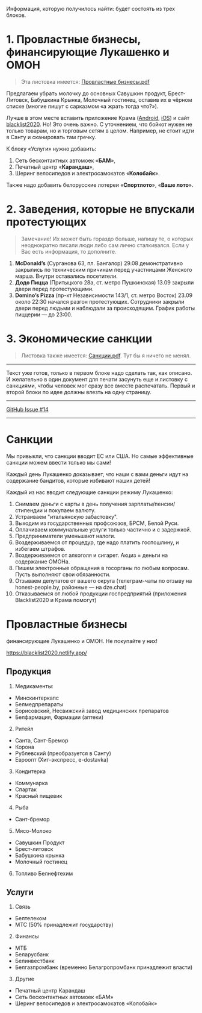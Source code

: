 Информация, которую получилось найти: будет состоять из трех блоков.

# 1. Провластные бизнесы, финансирующие Лукашенко и ОМОН 

>Эта листовка имеется: [Провластные бизнесы.pdf](https://github.com/free-belarus/agitation/files/5329248/default.pdf)

Предлагаем убрать молочку до основных Савушкин продукт, Брест-Литовск, Бабушкина Крынка, Молочный гостинец, оставив их в чёрном списке (многие пишут с сарказмом «а жрать тогда что?»). 

Лучше в этом месте вставить приложение Крама ([Android](https://play.google.com/store/apps/details?id=com.kramastudio.krama&hl=ru), [iOS](https://apps.apple.com/us/app/%D0%BA%D1%80%D0%B0%D0%BC%D0%B0/id1530725363)) и сайт [blacklist2020](https://blacklist2020.netlify.app/). Но! Это очень важно. С уточнением, что бойкот нужен не только товарам, но и торговым сетям в целом. Например, не стоит идти в Санту и сканировать там гречку. 

К блоку «Услуги» нужно добавить:

1. Сеть бесконтактных автомоек «**БАМ**»,
2. Печатный центр «**Карандаш**», 
3. Шеринг велосипедов и электросамокатов «**Колобайк**». 

Также надо добавить белорусские лотереи «**Спортлото**», «**Ваше лото**».

# 2. Заведения, которые не впускали протестующих

>Замечание! Их может быть гораздо больше, напишу те, о которых неоднократно писали люди либо сам лично сталкивался. Если у Вас есть информация, то дополните.

1. **McDonald’s** (Сурганова 63, пл. Бангалор) 
29.08 демонстративно закрылись по техническим причинам перед участницами Женского марша. Внутри оставались посетители.
2. **Додо Пицца** (Притыцкого 28а, ст. метро Пушкинская) 
13.09 закрыли двери перед протестующими.
3. **Domino’s Pizza** (пр-кт Независимости 143/1, ст. метро Восток) 
23.09 около 22:30 начался разгон протестующих. Сотрудники закрыли двери перед людьми и наблюдали за происходящим. График работы пиццерии — до 23:00.


# 3. Экономические санкции

>Листовка также имеется: [Санкции.pdf](https://github.com/free-belarus/agitation/files/5329249/default.pdf). Тут бы я ничего не менял.

---

Текст уже готов, только в первом блоке надо сделать так, как описано. И желательно в один документ для печати засунуть еще и листовку с санкциями, чтобы человек мог сразу все вместе распечатать. Первый и второй блоки по идее должны влезть на одну страницу.

---

[GitHub Issue #14](https://github.com/free-belarus/agitation/issues/14)


---

# Санкции

Мы привыкли, что санкции вводит ЕС или США. Но самые эффективные санкции можем ввести только мы сами!

Каждый день Лукашенко доказывает, что наши с вами деньги идут на содержание бандитов, которые избивают наших детей!

Каждый из нас вводит следующие санкции режиму Лукашенко:

1. Снимаем деньги с карты в день получения зарплаты/пенсии/стипендии и покупаем валюту.
2. Устраиваем "итальянскую забастовку".
3. Выходим из государственных профсоюзов, БРСМ, Белой Руси.
4. Оплачиваем коммунальные услуги только частично и с задержкой.
5. Предприниматели уменьшают налоги.
6. Воздерживаемся от процедур, где надо платить госпошлину,
и избегаем штрафов.
7. Воздерживаемся от алкоголя и сигарет. Акциз = деньги на содержание ОМОНа.
8. Пишем электронные обращения в госорганы по любым вопросам. Пусть выполняют свои обязанности.
9. Отзываем депутатов от вашего округа
(телеграм-чаты по отзыву на honest-people.by, районные — на dze.chat)
10. Отказываемся от любой продукции госпредприятий (приложения Blacklist2020 и Крама помогут)


# Провластные бизнесы

финансирующие Лукашенко и ОМОН. Не покупайте у них!

https://blacklist2020.netlify.app/

## Продукция

1. Медикаменты:

- Минскинтеркапс 
- Белмедпрепараты 
- Борисовский, Несвижский завод медицинских препаратов
- Белфармация, Фармации (аптеки)

2. Ритейл

- Санта, Сант-Бремор 
- Корона
- Рублевский (преобразуется в Санту) 
- Евроопт (Хит-экспресс, e-dostavka)

3. Кондитерка

- Коммунарка
- Спартак
- Красный пищевик

4. Рыба

- Сант-бремор

5. Мясо-Молоко

- Савушкин Продукт
- Брест-литовск
- Бабушкина крынка
- Молочный гостинец

6. Топливо
Белнефтехим 


## Услуги

1. Связь

- Белтелеком
- МТС (50% принадлежит государству)


2. Финансы

- МТБ 
- Беларусбанк
- Белинвестбанк 
- Белгазпромбанк (временно Белагропромбанк принадлежит власти)

3. Другие

- Печатный центр Карандаш
- Сеть бесконтактных автомоек «БАМ»
- Шеринг велосипедов и электросамокатов «Колобайк»
